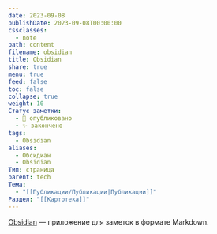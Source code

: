 ```yaml
---
date: 2023-09-08
publishDate: 2023-09-08T00:00:00
cssclasses:
  - note
path: content
filename: obsidian
title: Obsidian
share: true
menu: true
feed: false
toc: false
collapse: true
weight: 10
Статус заметки:
  - 📢 опубликовано
  - ✨ закончено
tags:
  - Obsidian
aliases:
  - Обсидиан
  - Obsidian
Тип: страница
parent: tech
Тема:
  - "[[Публикации/Публикации|Публикации]]"
Раздел: "[[Картотека]]"
---
```


[Obsidian](https://obsidian.md/) — приложение для заметок в формате Markdown.

